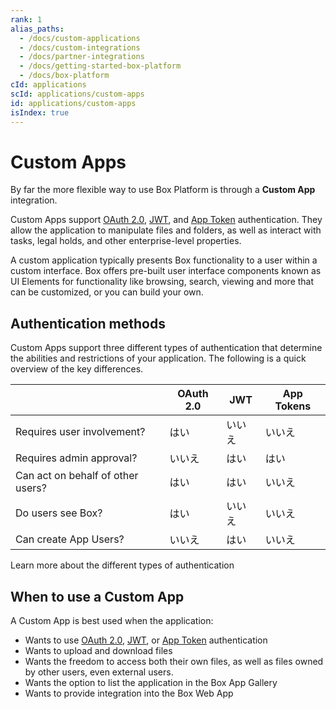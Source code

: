 ```yaml
---
rank: 1
alias_paths:
  - /docs/custom-applications
  - /docs/custom-integrations
  - /docs/partner-integrations
  - /docs/getting-started-box-platform
  - /docs/box-platform
cId: applications
scId: applications/custom-apps
id: applications/custom-apps
isIndex: true
---
```

# Custom Apps

By far the more flexible way to use Box Platform is through a **Custom App** integration.

Custom Apps support [OAuth 2.0][oauth2], [JWT][jwt], and [App Token][app-token] authentication. They allow the application to manipulate files and folders, as well as interact with tasks, legal holds, and other enterprise-level properties.

A custom application typically presents Box functionality to a user within a custom interface. Box offers pre-built user interface components known as UI Elements for functionality like browsing, search, viewing and more that can be customized, or you can build your own.

## Authentication methods

Custom Apps support three different types of authentication that determine the abilities and restrictions of your application. The following is a quick overview of the key differences.

<!-- markdownlint-disable line-length -->

|                                   | OAuth 2.0 | JWT | App Tokens |
| --------------------------------- | --------- | --- | ---------- |
| Requires user involvement?        | はい        | いいえ | いいえ        |
| Requires admin approval?          | いいえ       | はい  | はい         |
| Can act on behalf of other users? | はい        | はい  | いいえ        |
| Do users see Box?                 | はい        | いいえ | いいえ        |
| Can create App Users?             | いいえ       | はい  | いいえ        |

<!-- markdownlint-enable line-length -->

<CTA to="g://authentication/select">
Learn more about the different types of authentication

</CTA>

## When to use a Custom App

A Custom App is best used when the application:

* Wants to use [OAuth 2.0][oauth2], [JWT][jwt], or [App Token][app-token] authentication
* Wants to upload and download files
* Wants the freedom to access both their own files, as well as files owned by other users, even external users.
* Wants the option to list the application in the Box App Gallery
* Wants to provide integration into the Box Web App

[oauth2]: guide://authentication/oauth2

[jwt]: guide://authentication/jwt

[app-token]: guide://authentication/app-token
